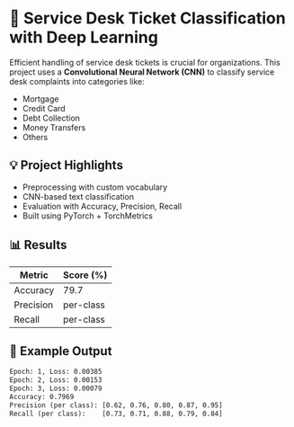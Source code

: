 # 🧠 Service Desk Ticket Classification with Deep Learning

Efficient handling of service desk tickets is crucial for organizations. This project uses a **Convolutional Neural Network (CNN)** to classify service desk complaints into categories like:

- Mortgage
- Credit Card
- Debt Collection
- Money Transfers
- Others

## 💡 Project Highlights

- Preprocessing with custom vocabulary
- CNN-based text classification
- Evaluation with Accuracy, Precision, Recall
- Built using PyTorch + TorchMetrics

## 📊 Results

| Metric    | Score (%) |
|-----------|-----------|
| Accuracy  | 79.7      |
| Precision | per-class |
| Recall    | per-class |

## 🧾 Example Output

```txt
Epoch: 1, Loss: 0.00385
Epoch: 2, Loss: 0.00153
Epoch: 3, Loss: 0.00079
Accuracy: 0.7969
Precision (per class): [0.62, 0.76, 0.80, 0.87, 0.95]
Recall (per class):    [0.73, 0.71, 0.88, 0.79, 0.84]
